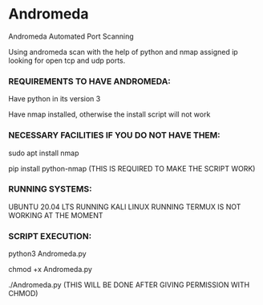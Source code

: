 # Andromeda 
Andromeda  Automated Port Scanning

Using andromeda scan with the help of python and nmap assigned ip looking for open tcp and udp ports.

### REQUIREMENTS TO HAVE ANDROMEDA:

Have python in its version 3

Have nmap installed, otherwise the install script will not work

### NECESSARY FACILITIES IF YOU DO NOT HAVE THEM:

sudo apt install nmap

pip install python-nmap (THIS IS REQUIRED TO MAKE THE SCRIPT WORK)

### RUNNING SYSTEMS:

UBUNTU 20.04 LTS RUNNING KALI LINUX  RUNNING TERMUX IS NOT WORKING AT THE MOMENT

### SCRIPT EXECUTION:

python3 Andromeda.py

chmod +x Andromeda.py

./Andromeda.py (THIS WILL BE DONE AFTER GIVING PERMISSION WITH CHMOD)
